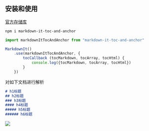 ## 安装和使用
[官方存储库](https://github.com/medfreeman/markdown-it-toc-and-anchor)
``` bash
npm i markdown-it-toc-and-anchor
```

```js
import markdownItTocAndAnchor from "markdown-it-toc-and-anchor"

MarkdownIt()
    .use(markdownItTocAndAnchor, {
        tocCallback (tocMarkdown, tocArray, tocHtml) {
            console.log({tocMarkdown, tocArray, tocHtml})
        }
    })

```

对如下文档进行解析
```markdown
# h1标题
## h2标题
### h3标题
#### h4标题
##### h5标题
###### h6标题
```
![](/img/toc.png)